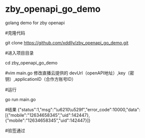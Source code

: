 # zby_openapi_go_demo
golang demo for zby openapi

#克隆代码

git clone https://github.com/xddlly/zby_openapi_go_demo.git

#进入项目目录

cd zby_openapi_go_demo

#vim main.go  修改直播云提供的 devUrl（openAPI地址）,key（密钥）,applicationID（合作方账号ID）

#运行

go run main.go

#结果
{"status":1,"msg":"\u6210\u529f","error_code":10000,"data":[{"mobile":"12634658345","uid":142447},{"mobile":"12634658345","uid":142447}]}

#验签通过


